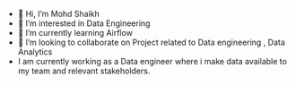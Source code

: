 - 👋 Hi, I’m Mohd Shaikh
- 👀 I’m interested in Data Engineering
- 🌱 I’m currently learning Airflow
- 💞️ I’m looking to collaborate on Project related to Data engineering , Data Analytics
- I am currently working as a Data engineer where i make data available to my team and relevant stakeholders.
<!---
shaikh1896/shaikh1896 is a ✨ special ✨ repository because its `README.md` (this file) appears on your GitHub profile.
You can click the Preview link to take a look at your changes.
--->
